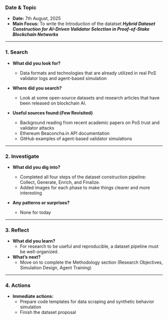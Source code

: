 ### Date & Topic

- **Date:** 7th August, 2025 
- **Main Focus:** To write the Introduction of the datatset ***Hybrid Dataset Construction for AI-Driven Validator Selection in Proof-of-Stake Blockchain Networks*** 

---

### 1. Search

- **What did you look for?**  
  - Data formats and technologies that are already utilized in real PoS validator logs and agent-based simulation

- **Where did you search?**  
  - Look at some open-source datasets and research articles that have been released on blockchain AI.



- **Useful sources found:(Few Revisited)**  
  - Background reading from recent academic papers on PoS trust and validator attacks
  - Ethereum Beaconcha.in API documentation
  - GitHub examples of agent-based validator simulations

   

---

### 2. Investigate

- **What did you dig into?**  
  -  Completed all four steps of the dataset construction pipeline: Collect, Generate, Enrich, and Finalize.
  - Added images for each phase to make things clearer and more interesting

- **Any patterns or surprises?**  
  - None for today
  

---

### 3. Reflect

- **What did you learn?**  
  - For research to be useful and reproducible, a dataset pipeline must be well-organized.
- **What’s next?**  
  - Move on to complete the Methodology section (Research Objectives, Simulation Design, Agent Training)
  

---

### 4. Actions

- **Immediate actions:**  
  - Prepare  code templates for data scraping and synthetic behavior simulation
  - Finish the dataset proposal
  
